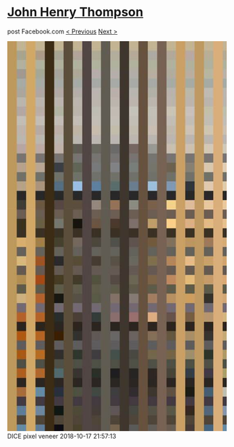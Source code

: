 # [John Henry Thompson](../README.md)
post Facebook.com
[< Previous](2018-10-17-1.md) [Next >](2018-10-17-3.md)

[![](../media/2018-10-17/Timeline-Photos-DICE-pixel-veneer.jpg)](../README.md)
DICE pixel veneer
2018-10-17 21:57:13
